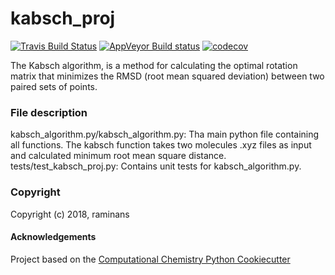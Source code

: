 kabsch_proj
==============================
[//]: # (Badges)
[![Travis Build Status](https://travis-ci.org/REPLACE_WITH_OWNER_ACCOUNT/kabsch_proj.png)](https://travis-ci.org/REPLACE_WITH_OWNER_ACCOUNT/kabsch_proj)
[![AppVeyor Build status](https://ci.appveyor.com/api/projects/status/REPLACE_WITH_APPVEYOR_LINK/branch/master?svg=true)](https://ci.appveyor.com/project/REPLACE_WITH_OWNER_ACCOUNT/kabsch_proj/branch/master)
[![codecov](https://codecov.io/gh/REPLACE_WITH_OWNER_ACCOUNT/kabsch_proj/branch/master/graph/badge.svg)](https://codecov.io/gh/REPLACE_WITH_OWNER_ACCOUNT/kabsch_proj/branch/master)

The Kabsch algorithm, is a method for calculating the optimal rotation matrix that minimizes the RMSD (root mean squared deviation) between two paired sets of points.

### File description
kabsch_algorithm.py/kabsch_algorithm.py: Tha main python file containing all functions. The kabsch function takes two molecules .xyz files as input and calculated minimum root mean square distance. 
tests/test_kabsch_proj.py: Contains unit tests for kabsch_algorithm.py.

### Copyright

Copyright (c) 2018, raminans


#### Acknowledgements
 
Project based on the 
[Computational Chemistry Python Cookiecutter](https://github.com/choderalab/cookiecutter-python-comp-chem)

